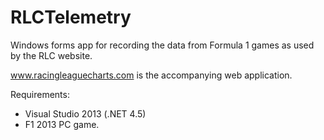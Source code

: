 RLCTelemetry
============

Windows forms app for recording the data from Formula 1 games as used by the RLC website.

www.racingleaguecharts.com is the accompanying web application.


Requirements:
- Visual Studio 2013 (.NET 4.5)
- F1 2013 PC game.

